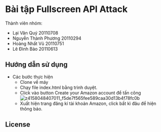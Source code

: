 # Bài tập Fullscreen API Attack

Thành viên nhóm:
- Lại Văn Quý 20110708
- Nguyễn Thành Phương 20110294
- Hoàng Nhất Vũ 20110751
- Lê Đình Bảo 20110613

## Hướng dẫn sử dụng 

- Các bước thực hiện
  - Clone về máy
  - Chạy file index.html bằng trình duyệt.
  - Click vào button Create your Amazon account để tấn công
    ![z4158048407011_f5de7f565fee589caa30d13b4f78fc0b](https://user-images.githubusercontent.com/100671567/223131384-0d72d112-04e1-432a-ba39-6e9be9db76f9.png)
  - Xuất hiện trang đăng kí tài khoản Amazon, click bất kì đâu để hiện thông báo.

## License


